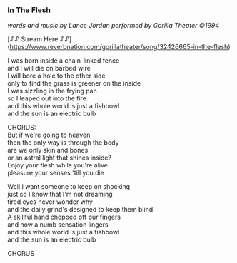 ### In The Flesh
_words and music by Lance Jordan performed by Gorilla Theater ©1994_

[♪♪ Stream Here ♪♪] (https://www.reverbnation.com/gorillatheater/song/32426665-in-the-flesh)

I was born inside a chain-linked fence \
and I will die on barbed wire \
I will bore a hole to the other side \
only to find the grass is greener on the inside \
I was sizzling in the frying pan \
so I leaped out into the fire \
and this whole world is just a fishbowl \
and the sun is an electric bulb

CHORUS:\
But if we're going to heaven \
then the only way is through the body \
are we only skin and bones \
or an astral light that shines inside? \
Enjoy your flesh while you're alive \
pleasure your senses 'till you die

Well I want someone to keep on shocking \
just so I know that I'm not dreaming \
tired eyes never wonder why \
and the daily grind's designed to keep them blind \
A skillful hand chopped off our fingers \
and now a numb sensation lingers \
and this whole world is just a fishbowl \
and the sun is an electric bulb

CHORUS
